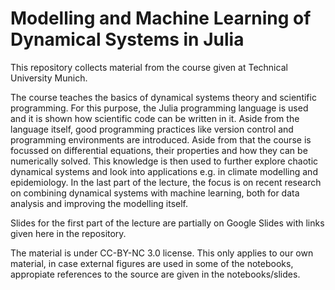 # Modelling and Machine Learning of Dynamical Systems in Julia 

This repository collects material from the course given at Technical University Munich. 

The course teaches the basics of dynamical systems theory and scientific programming. For this purpose, the Julia programming language is used and it is shown how scientific code can be written in it. Aside from the language itself, good programming practices like version control and programming environments are introduced. Aside from that the course is focussed on differential equations, their properties and how they can be numerically solved. This knowledge is then used to further explore chaotic dynamical systems and look into applications e.g. in climate modelling and epidemiology. In the last part of the lecture, the focus is on recent research on combining dynamical systems with machine learning, both for data analysis and improving the modelling itself. 

Slides for the first part of the lecture are partially on Google Slides with links given here in the repository. 

The material is under CC-BY-NC 3.0 license. This only applies to our own material, in case external figures are used in some of the notebooks, appropiate references to the source are given in the notebooks/slides. 
